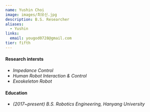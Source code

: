 ```yaml
---
name: Yushin Choi
image: images/최유신.jpg
description: B.S. Researcher
aliases:
  - Yushin
links:
  email: yougod0728@gmail.com
tier: fifth
---
```

#### **Research intersts**
- *Impedance Control* 
- *Human Robot Interaction & Control*
- *Exoskeleton Robot*


#### **Education**
- *(2017~present) B.S. Robotics Engineering, Hanyang University*






